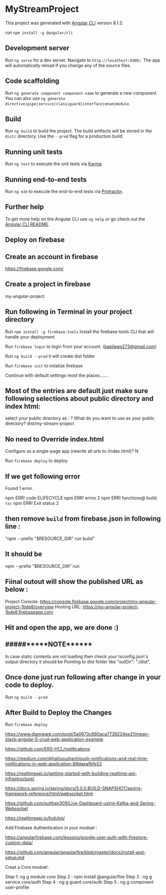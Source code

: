 # MyStreamProject

This project was generated with [Angular CLI](https://github.com/angular/angular-cli) version 8.1.2.

run `npm install -g @angular/cli`

## Development server

Run `ng serve` for a dev server. Navigate to `http://localhost:4200/`. The app will automatically reload if you change any of the source files.

## Code scaffolding

Run `ng generate component component-name` to generate a new component. You can also use `ng generate directive|pipe|service|class|guard|interface|enum|module`.

## Build

Run `ng build` to build the project. The build artifacts will be stored in the `dist/` directory. Use the `--prod` flag for a production build.

## Running unit tests

Run `ng test` to execute the unit tests via [Karma](https://karma-runner.github.io).

## Running end-to-end tests

Run `ng e2e` to execute the end-to-end tests via [Protractor](http://www.protractortest.org/).

## Further help

To get more help on the Angular CLI use `ng help` or go check out the [Angular CLI README](https://github.com/angular/angular-cli/blob/master/README.md).

## Deploy on firebase

## Create an account in firebase

https://firebase.google.com/

## Create a project in firebase

my-angular-project

## Run following in Terminal in your project directory

Run `npm install -g firebase-tools` Install the firebase-tools CLI that will handle your deployment

Run `firebase login` to login from your account. (kapilaws273@gmail.com)

Run `ng build --prod` it will create dist folder

Run `firebase init` to intialize firebase

Continue with default settings most the places.......

## Most of the entries are default just make sure following selections about public directory and index html:

select your public directory as :
? What do you want to use as your public directory? dist/my-stream-project

## No need to Override index.html

Configure as a single-page app (rewrite all urls to /index.html)? N

Run `firebase deploy` to deploy

## If we get following error

Found 1 error.

npm ERR! code ELIFECYCLE
npm ERR! errno 2
npm ERR! functions@ build: `tsc`
npm ERR! Exit status 2

## then remove `build` from firebase.json in following line :

"npm --prefix \"\$RESOURCE_DIR\" run build"

## It should be

npm --prefix \"\$RESOURCE_DIR\" run

## Fiinal outout will show the published URL as below :

Project Console: https://console.firebase.google.com/project/my-angular-project-1bde8/overview
Hosting URL: https://my-angular-project-1bde8.firebaseapp.com

## Hit and open the app, we are done :)

## #####\***\*\*\*\***NOTE\***\*\*\*\*\***

In case static contents are not loading then check your tsconfig.json's output directory it should be
Pointing to dist folder like "outDir": "./dist",

## Once done just run following after change in your code to deploy.

Run `ng build --prod`

## After Build to Deploy the Changes

Run `firebase deploy`

https://www.djamware.com/post/5a0673c880aca7739224ee21/mean-stack-angular-5-crud-web-application-example

https://github.com/ERS-HCL/notifications

https://medium.com/@hallosushant/push-notifications-and-real-time-notifications-in-web-application-89daeafbfe53

https://realtimeapi.io/getting-started-with-building-realtime-api-infrastructure/

https://docs.spring.io/spring/docs/5.0.0.BUILD-SNAPSHOT/spring-framework-reference/html/websocket.html

https://github.com/sulthan309/Live-Dashboard-using-Kafka-and-Spring-Websocket

https://realtimeapi.io/hub/iot/

Add Firebase Authentication in your moduel :

https://angularfirebase.com/lessons/google-user-auth-with-firestore-custom-data/

https://github.com/angular/angularfire/blob/master/docs/install-and-setup.md

Creat a Core moduel :

Step 1: ng g module core
Step 2 : npm install @angular/fire
Step 3 : ng g service core/auth
Step 4 : ng g guard core/auth
Step 5 : ng g component user-profile
